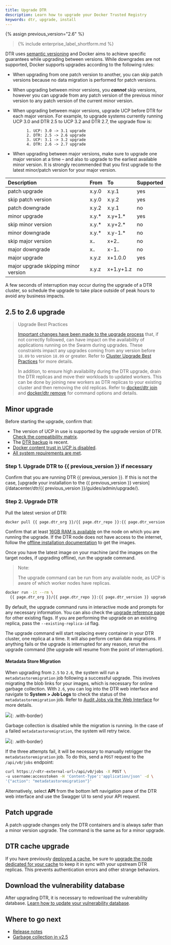 ```yaml
---
title: Upgrade DTR
description: Learn how to upgrade your Docker Trusted Registry
keywords: dtr, upgrade, install
---
```


{% assign previous_version="2.6" %}

>{% include enterprise_label_shortform.md %}

DTR uses [semantic versioning](http://semver.org/) and Docker aims to achieve specific guarantees while upgrading between versions. While downgrades are not supported, Docker supports upgrades according to the following rules:

* When upgrading from one patch version to another, you can skip patch versions because no data migration is performed for patch versions.
* When upgrading between minor versions, you ***cannot*** skip versions, however you can upgrade from any patch version of the previous minor version to any patch version of the current minor version.
* When upgrading between major versions, upgrade UCP before DTR for each major version. For example, to upgrade systems currently running UCP 3.0 and DTR 2.5 to UCP 3.2 and DTR 2.7, the upgrade flow is:

            1. UCP: 3.0 -> 3.1 upgrade
            2. DTR: 2.5 -> 2.6 upgrade
            3. UCP: 3.1 -> 3.2 upgrade
            4. DTR: 2.6 -> 2.7 upgrade

* When upgrading between major versions, make sure to upgrade one major version at a time &ndash; and also to upgrade to the earliest available minor version. It is strongly recommended that you first upgrade to the latest minor/patch version for your major version.

| Description                          | From  | To        | Supported |
|:-------------------------------------|:------|:----------|:----------|
| patch upgrade                        | x.y.0 | x.y.1     | yes       |
| skip patch version                   | x.y.0 | x.y.2     | yes       |
| patch downgrade                      | x.y.2 | x.y.1     | no        |
| minor upgrade                        | x.y.* | x.y+1.*   | yes       |
| skip minor version                   | x.y.* | x.y+2.*   | no        |
| minor downgrade                      | x.y.* | x.y-1.*   | no        |
| skip major version                   | x.*.* | x+2.*.*   | no        |
| major downgrade                      | x.*.* | x-1.*.*   | no        |
| major upgrade                        | x.y.z | x+1.0.0   | yes       |
| major upgrade skipping minor version | x.y.z | x+1.y+1.z | no        |

A few seconds of interruption may occur during the upgrade of a
DTR cluster, so schedule the upgrade to take place outside of peak hours
to avoid any business impacts.

## 2.5 to 2.6 upgrade

> Upgrade Best Practices
>
> [Important changes have been made to the upgrade process](/ee/upgrade) that, if not correctly followed, can have impact on the availability of applications running on the Swarm during upgrades. These constraints impact any upgrades coming from any version before `18.09` to version `18.09` or greater. Refer to [Cluster Upgrade Best Practices](/ee/upgrade.md#cluster-upgrade-best-practices) for more details. 
>
> In addition, to ensure high availability during the DTR upgrade, drain the DTR replicas and move their workloads to updated workers. This can be done by joining new workers as DTR replicas to your existing cluster and then removing the old replicas. Refer to [docker/dtr join](/reference/dtr/2.7/cli/join/) and [docker/dtr remove](/reference/dtr/2.7/cli/remove/) for command options and details.

## Minor upgrade

Before starting the upgrade, confirm that:
* The version of UCP in use is supported by the upgrade version of DTR. [Check the compatibility matrix](https://success.docker.com/article/compatibility-matrix).
* The [DTR backup](disaster-recovery/create-a-backup) is recent.
* [Docker content trust in UCP is disabled](/ee/ucp/admin/configure/run-only-the-images-you-trust/).
* [All system requirements are met](install/system-requirements).

### Step 1. Upgrade DTR to {{ previous_version }} if necessary

Confirm that you are running DTR {{ previous_version }}. If this is not the case, [upgrade your installation to the {{ previous_version }} version](/datacenter/dtr/{{ previous_version }}/guides/admin/upgrade/).

### Step 2. Upgrade DTR

Pull the latest version of DTR:

```bash
docker pull {{ page.dtr_org }}/{{ page.dtr_repo }}:{{ page.dtr_version }}
```

Confirm that at least [16GB RAM is available](install/system-requirements) on the node on which you are running the upgrade. If the DTR node does not have access to the internet, follow the [offline installation documentation](install/install-offline) to get the images.

Once you have the latest image on your machine (and the images on the target
nodes, if upgrading offline), run the upgrade command.

> Note:
>
> The upgrade command can be run from any available node, as UCP is aware of which worker nodes have replicas.

```bash
docker run -it --rm \
  {{ page.dtr_org }}/{{ page.dtr_repo }}:{{ page.dtr_version }} upgrade
```

By default, the upgrade command runs in interactive mode and prompts for
any necessary information. You can also check the
[upgrade reference page](/reference/dtr/2.7/cli/upgrade/) for other existing flags.
If you are performing the upgrade on an existing replica, pass the `--existing-replica-id` flag.

The upgrade command will start replacing every container in your DTR cluster,
one replica at a time. It will also perform certain data migrations. If anything
fails or the upgrade is interrupted for any reason, rerun the upgrade
command (the upgrade will resume from the point of interruption).


#### Metadata Store Migration

When upgrading from `2.5` to `2.6`, the system will run a `metadatastoremigration` job following a successful upgrade. This involves migrating the blob links for your images, which is necessary for online garbage collection. With `2.6`, you can log into the DTR web interface and navigate to **System > Job Logs** to check the status of the `metadatastoremigration` job. Refer to [Audit Jobs via the Web Interface](/ee/dtr/admin/manage-jobs/audit-jobs-via-ui/) for more details.

![](../images/migration-warning.png){: .with-border}

Garbage collection is disabled while the migration is running. In the case of a failed `metadatastoremigration`, the system will retry twice.

![](../images/migration-error.png){: .with-border}

If the three attempts fail, it will be necessary to manually retrigger the `metadatastoremigration` job. To do this, send a `POST` request to the `/api/v0/jobs` endpoint:

```bash
curl https://<dtr-external-url>/api/v0/jobs -X POST \
-u username:accesstoken -H 'Content-Type':'application/json' -d \
'{"action": "metadatastoremigration"}'
```
Alternatively, select **API** from the bottom left navigation pane of the DTR web interface and use the Swagger UI to send your API request.

## Patch upgrade

A patch upgrade changes only the DTR containers and is always safer than a minor version upgrade. The command is the same as for a minor upgrade.

## DTR cache upgrade

If you have previously [deployed a cache](/ee/dtr/admin/configure/deploy-caches/), be sure to [upgrade the node dedicated for your cache](/ee/upgrade) to keep it in sync with your upstream DTR replicas. This prevents authentication errors and other strange behaviors.

## Download the vulnerability database

After upgrading DTR, it is necessary to redownload the vulnerability database.
[Learn how to update your vulnerability database](configure/set-up-vulnerability-scans.md#update-the-cve-scanning-database).

## Where to go next

- [Release notes](../release-notes)
- [Garbage collection in v2.5](/datacenter/dtr/2.5/guides/admin/configure/garbage-collection/)
